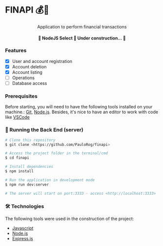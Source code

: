 # FINAPI 💰💸

<p align="center">Application to perform financial transactions </p>

<h4 align="center"> 
	🚧  NodeJS Select 🚀 Under construction...  🚧
</h4>

### Features

- [x] User and account registration
- [x] Account deletion
- [x] Account listing
- [ ] Operations
- [ ] Database access

### Prerequisites

Before starting, you will need to have the following tools installed on your machine.:
[Git](https://git-scm.com), [Node.js](https://nodejs.org/en/). 
Besides, it's nice to have an editor to work with code like [VSCode](https://code.visualstudio.com/)

### 🎲 Running the Back End (server)

```bash
# Clone this repository
$ git clone <https://github.com/PauloRog/finapi>

# Access the project folder in the terminal/cmd
$ cd finapi

# Install dependencies
$ npm install

# Run the application in development mode
$ npm run dev:server

# The server will start on port:3333 - access <http://localhost:3333>
```

### 🛠 Technologies

The following tools were used in the construction of the project:

- [Javascript](https://www.javascript.com/)
- [Node.js](https://nodejs.org/en/)
- [Express.js](https://expressjs.com/pt-br/)
